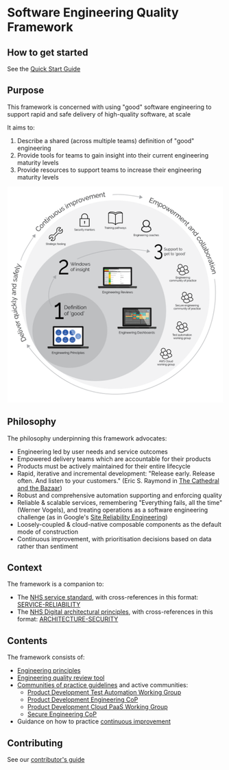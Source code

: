 # Software Engineering Quality Framework

## How to get started

See the [Quick Start Guide](quickstart.md)

## Purpose

This framework is concerned with using "good" software engineering to support rapid and safe delivery of high-quality software, at scale

It aims to:
1. Describe a shared (across multiple teams) definition of "good" engineering
2. Provide tools for teams to gain insight into their current engineering maturity levels
3. Provide resources to support teams to increase their engineering maturity levels

![Ecosystem](images/engineering-ecosystem.png)
## Philosophy

The philosophy underpinning this framework advocates:
* Engineering led by user needs and service outcomes
* Empowered delivery teams which are accountable for their products
* Products must be actively maintained for their entire lifecycle
* Rapid, iterative and incremental development: "Release early. Release often. And listen to your customers." (Eric S. Raymond in [The Cathedral and the Bazaar](https://en.wikipedia.org/wiki/The_Cathedral_and_the_Bazaar))
* Robust and comprehensive automation supporting and enforcing quality 
* Reliable & scalable services, remembering "Everything fails, all the time" (Werner Vogels), and treating operations as a software engineering challenge (as in Google's [Site Reliability Engineering](https://landing.google.com/sre/))
* Loosely-coupled & cloud-native composable components as the default mode of construction
* Continuous improvement, with prioritisation decisions based on data rather than sentiment

## Context

The framework is a companion to:
* The [NHS service standard](https://service-manual.nhs.uk/service-standard), with cross-references in this format: [SERVICE-RELIABILITY](https://service-manual.nhs.uk/service-standard/14-operate-a-reliable-service)
* The [NHS Digital architectural principles](https://digital.nhs.uk/about-nhs-digital/our-work/nhs-digital-architecture/principles), with cross-references in this format: [ARCHITECTURE-SECURITY](https://digital.nhs.uk/about-nhs-digital/our-work/nhs-digital-architecture/principles/adopt-appropriate-cyber-security-standards)

## Contents

The framework consists of:

* [Engineering principles](principles.md)
* [Engineering quality review tool](insights/review.md)
* [Communities of practice guidelines](communities/communities-of-practice.md) and active communities:
  * [Product Development Test Automation Working Group](communities/pd-test-automation-working-group.md)
  * [Product Development Engineering CoP](communities/pd-engineering-cop.md)
  * [Product Development Cloud PaaS Working Group](communities/pd-cloud-working-group.md)
  * [Secure Engineering CoP](communities/security-cop.md)
* Guidance on how to practice [continuous improvement](continuous-improvement.md)

## Contributing
See our [contributor's guide](./.github/CONTRIBUTING.md)
